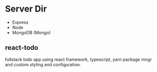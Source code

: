
# Server Dir

- Express
- Node
- MongoDB (Mongo)
## react-todo
fullstack todo app using react framework, typescript, yarn package mngr and custom styling and configuration.
